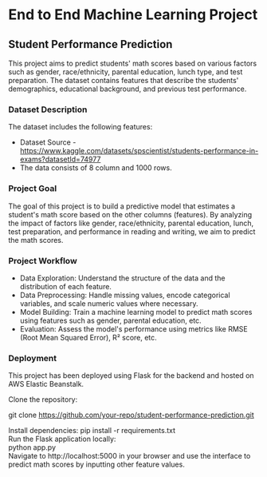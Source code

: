 # End to End Machine Learning Project

## Student Performance Prediction
This project aims to predict students' math scores based on various factors such as gender, race/ethnicity, parental education, lunch type, and test preparation. The dataset contains features that describe the students' demographics, educational background, and previous test performance.

### Dataset Description
The dataset includes the following features:
- Dataset Source - https://www.kaggle.com/datasets/spscientist/students-performance-in-exams?datasetId=74977
- The data consists of 8 column and 1000 rows. <br>

### Project Goal
The goal of this project is to build a predictive model that estimates a student's math score based on the other columns (features). By analyzing the impact of factors like gender, race/ethnicity, parental education, lunch, test preparation, and performance in reading and writing, we aim to predict the math scores.

### Project Workflow
- Data Exploration: Understand the structure of the data and the distribution of each feature. 
- Data Preprocessing: Handle missing values, encode categorical variables, and scale numeric values where necessary.
- Model Building: Train a machine learning model to predict math scores using features such as gender, parental education, etc.
- Evaluation: Assess the model's performance using metrics like RMSE (Root Mean Squared Error), R² score, etc.

### Deployment
This project has been deployed using Flask for the backend and hosted on AWS Elastic Beanstalk.

Clone the repository:

git clone https://github.com/your-repo/student-performance-prediction.git <br>

Install dependencies:
pip install -r requirements.txt <br>
Run the Flask application locally: <br>
python app.py <br>
Navigate to http://localhost:5000 in your browser and use the interface to predict math scores by inputting other feature values.
